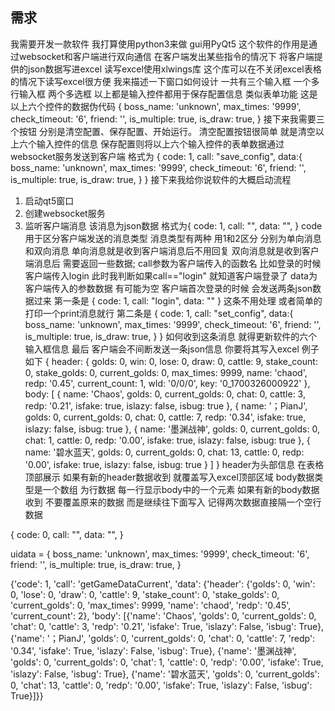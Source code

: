 ## 需求

我需要开发一款软件 我打算使用python3来做 gui用PyQt5 这个软件的作用是通过websocket和客户端进行双向通信 在客户端发出某些指令的情况下 将客户端提供的json数据写进excel 读写excel使用xlwings库 这个库可以在不关闭excel表格的情况下读写excel很方便 我来描述一下窗口如何设计
一共有三个输入框 一个多行输入框 
两个多选框 以上都是输入控件都用于保存配置信息 类似表单功能 这是以上六个控件的数据伪代码 {
    boss_name: 'unknown',
    max_times: '9999',
    check_timeout: '6',
    friend: '',
    is_multiple: true,
    is_draw: true,
}
接下来我需要三个按钮 分别是清空配置、保存配置、开始运行。
清空配置按钮很简单 就是清空以上六个输入控件的信息 保存配置则将以上六个输入控件的表单数据通过websocket服务发送到客户端 格式为
{
    code: 1,
    call: "save_config",
    data:{
        boss_name: 'unknown',
        max_times: '9999',
        check_timeout: '6',
        friend: '',
        is_multiple: true,
        is_draw: true,
    }
}
接下来我给你说软件的大概启动流程
1. 启动qt5窗口
2. 创建websocket服务
3. 监听客户端消息 该消息为json数据 格式为{
    code: 1,
    call: "",
    data: "",
} code用于区分客户端发送的消息类型 消息类型有两种 用1和2区分 分别为单向消息 和双向消息 单向消息就是收到客户端消息后不用回复 双向消息就是收到客户端消息后 需要返回一些数据; call参数为客户端传入的函数名 比如登录的时候客户端传入login 此时我判断如果call=="login" 就知道客户端登录了 data为客户端传入的参数数据 有可能为空
客户端首次登录的时候 会发送两条json数据过来 第一条是
{
    code: 1,
    call: "login",
    data: ""
}
这条不用处理 或者简单的打印一个print消息就行
第二条是
{
    code: 1,
    call: "set_config",
    data:{
        boss_name: 'unknown',
        max_times: '9999',
        check_timeout: '6',
        friend: '',
        is_multiple: true,
        is_draw: true,
    }
}
如何收到这条消息 就得更新软件的六个输入框信息
最后 客户端会不间断发送一条json信息 你要将其写入excel 例子如下
{ header: 
    { golds: 0,
      win: 0,
      lose: 0,
      draw: 0,
      cattle: 9,
      stake_count: 0,
      stake_golds: 0,
      current_golds: 0,
      max_times: 9999,
      name: 'chaod',
      redp: '0.45',
      current_count: 1,
      wld: '0/0/0',
      key: '0_1700326000922' },
   body: 
    [ { name: 'Chaos',
        golds: 0,
        current_golds: 0,
        chat: 0,
        cattle: 3,
        redp: '0.21',
        isfake: true,
        islazy: false,
        isbug: true },
      { name: '；PianJ',
        golds: 0,
        current_golds: 0,
        chat: 0,
        cattle: 7,
        redp: '0.34',
        isfake: true,
        islazy: false,
        isbug: true },
      { name: '墨渊战神',
        golds: 0,
        current_golds: 0,
        chat: 1,
        cattle: 0,
        redp: '0.00',
        isfake: true,
        islazy: false,
        isbug: true },
      { name: '碧水蓝天',
        golds: 0,
        current_golds: 0,
        chat: 13,
        cattle: 0,
        redp: '0.00',
        isfake: true,
        islazy: false,
        isbug: true }
    ]
}
header为头部信息 在表格顶部展示 如果有新的header数据收到 就覆盖写入excel顶部区域
body数据类型是一个数组 为行数据 每一行显示body中的一个元素 如果有新的body数据收到 不要覆盖原来的数据 而是继续往下面写入 记得两次数据直接隔一个空行数据 



{
    code: 0,
    call: "",
    data: "",
}

uidata = {
    boss_name: 'unknown',
    max_times: '9999',
    check_timeout: '6',
    friend: '',
    is_multiple: true,
    is_draw: true,
}



{'code': 1, 'call': 'getGameDataCurrent', 'data': {'header': {'golds': 0, 'win': 0, 'lose': 0, 'draw': 0, 'cattle': 9, 'stake_count': 0, 'stake_golds': 0, 'current_golds': 0, 'max_times': 9999, 'name': 'chaod', 'redp': '0.45', 'current_count': 2}, 'body': [{'name': 'Chaos', 'golds': 0, 'current_golds': 0, 'chat': 0, 'cattle': 3, 'redp': '0.21', 'isfake': True, 'islazy': False, 'isbug': True}, {'name': '；PianJ', 'golds': 0, 'current_golds': 0, 'chat': 0, 'cattle': 7, 'redp': '0.34', 'isfake': True, 'islazy': False, 'isbug': True}, {'name': '墨渊战神', 'golds': 0, 'current_golds': 0, 'chat': 1, 'cattle': 0, 'redp': '0.00', 'isfake': True, 'islazy': False, 'isbug': True}, {'name': '碧水蓝天', 'golds': 0, 'current_golds': 0, 'chat': 13, 'cattle': 0, 'redp': '0.00', 'isfake': True, 'islazy': False, 'isbug': True}]}}